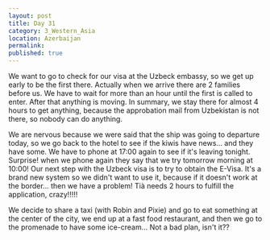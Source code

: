 ```yaml
---
layout: post
title: Day 31
category: 3_Western_Asia
location: Azerbaijan
permalink: 
published: true
---
```


We want to go to check for our visa at the Uzbeck embassy, so we get up early to be the first there. Actually when we arrive there are 2 families before us. We have to wait for more than an hour until the first is called to enter. After that anything is moving. In summary, we stay there for almost 4 hours to get anything, because the approbation mail from Uzbekistan is not there, so nobody can do anything.

We are nervous because we were said that the ship was going to departure today, so we go back to the hotel to see if the kiwis have news... and they have some. We have to phone at 17:00 again to see if it's leaving tonight. Surprise! when we phone again they say that we try tomorrow morning at 10:00! Our next step with the Uzbeck visa is to try to obtain the E-Visa. It's a brand new system so we didn't want to use it, because if it doesn't work at the border... then we have a problem! Tià needs 2 hours to fulfill the application, crazy!!!!!

We decide to share a taxi (with Robin and Pixie) and go to eat something at the center of the city, we end up at a fast food restaurant, and then we go to the promenade to have some ice-cream... Not a bad plan, isn't it??

<p><a
href="https://lh3.googleusercontent.com/-xF4OpG0-SNI018zAOj_EJuwtsQRbTvEgZ5PFnteO7_VvJr-ZygzbrZ8QWZIhCb2g8wo0LZwBfWzCDbjbjE9XAzzsZuwQC4m19kR69NLInPkK8YzpWMb4XQqBKTBDXIU7sN-q7b7NmydTwX3zwfCowDp444LMHw6e1GfVkCohD6s1OcQiipj_Ml8LQ_dXzmCo7rthKq-ceoTDUdgSqGUCSiwl4YwQ6zceSxWXjtngX6NDOKIAdXeu29QEnYNvBph_FRcmvGBBiUDqPpUY1GB5aTgMvK7wT_u2AMw5LhDJNPdBlYey1IDJ8eT-TKUrHH0-Pc-xMkCsIEPlEjlb7mQ-YoqsEVCASQ9BgAaZWAxLINM9i3FlpEoj0V7rRBYSrCAiP2D0xYSNnlF7YAcH7Iwq6TOQpWrZhsiosj_eygEE-Wac7BHav2M8jLLJpBzwJYPrlruc41RiPOynVcljfUrd8_lexizsyyq5Tyvpq1nzfE-leSadkvEjTBQW1kh6pS5lTVWo8BCPlWAoOAsWKlnFUH1SZtJwH3WmhxSSerKdVKqj1fYOsDzVfCmNrYGVjgI3SREy3a22uXK7VIiGkbxv22eDUVdC3sFZIOJ_5Alo1WNGtaR41IjZ9Tw_NeH74MLxAhCE2wLV_lmXq76ySsUZut2k4dPbkbX8A=w1024-h768-no"><img 
src="https://lh3.googleusercontent.com/-xF4OpG0-SNI018zAOj_EJuwtsQRbTvEgZ5PFnteO7_VvJr-ZygzbrZ8QWZIhCb2g8wo0LZwBfWzCDbjbjE9XAzzsZuwQC4m19kR69NLInPkK8YzpWMb4XQqBKTBDXIU7sN-q7b7NmydTwX3zwfCowDp444LMHw6e1GfVkCohD6s1OcQiipj_Ml8LQ_dXzmCo7rthKq-ceoTDUdgSqGUCSiwl4YwQ6zceSxWXjtngX6NDOKIAdXeu29QEnYNvBph_FRcmvGBBiUDqPpUY1GB5aTgMvK7wT_u2AMw5LhDJNPdBlYey1IDJ8eT-TKUrHH0-Pc-xMkCsIEPlEjlb7mQ-YoqsEVCASQ9BgAaZWAxLINM9i3FlpEoj0V7rRBYSrCAiP2D0xYSNnlF7YAcH7Iwq6TOQpWrZhsiosj_eygEE-Wac7BHav2M8jLLJpBzwJYPrlruc41RiPOynVcljfUrd8_lexizsyyq5Tyvpq1nzfE-leSadkvEjTBQW1kh6pS5lTVWo8BCPlWAoOAsWKlnFUH1SZtJwH3WmhxSSerKdVKqj1fYOsDzVfCmNrYGVjgI3SREy3a22uXK7VIiGkbxv22eDUVdC3sFZIOJ_5Alo1WNGtaR41IjZ9Tw_NeH74MLxAhCE2wLV_lmXq76ySsUZut2k4dPbkbX8A=w1024-h768-no" class="oversize" alt=""></a></p>
